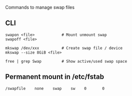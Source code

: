 Commands to manage swap files

## CLI

    swapon <file>            # Mount unmount swap
    swapoff <file>

    mkswap /dev/xxx          # Create swap file / device
    mkswap --size 8GiB <file>

    free | grep Swap         # Show active/used swap space

## Permanent mount in /etc/fstab

    /swapfile    none    swap    sw    0       0
